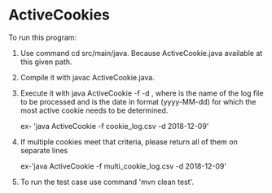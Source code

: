 # ActiveCookies

To run this program:

1. Use command cd src/main/java. Because ActiveCookie.java available at this given path.

2. Compile it with javac ActiveCookie.java.
 
3. Execute it with java ActiveCookie -f -d , where is the name of the log file to be processed and is the date in format (yyyy-MM-dd) for which the most      active cookie needs to be determined.

    ex- 'java ActiveCookie -f cookie_log.csv -d 2018-12-09'

4.  If multiple cookies meet that criteria, please return all of them on separate lines
    
    ex-'java ActiveCookie -f multi_cookie_log.csv -d 2018-12-09'

5. To run the test case use command 'mvn clean test'.



